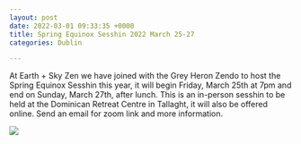 ```yaml
---
layout: post
date: 2022-03-01 09:33:35 +0000
title: Spring Equinox Sesshin 2022 March 25-27
categories: Dublin

---
```

At Earth + Sky Zen we have joined with the Grey Heron Zendo to host the Spring Equinox Sesshin this year, it will begin Friday, March 25th at 7pm and end on Sunday, March 27th, after lunch. This is an in-person sesshin to be held at the Dominican Retreat Centre in Tallaght, it will also be offered online. Send an email for zoom link and more information.

![](https://zenireland.s3.eu-west-1.amazonaws.com/VERNALequinox2022.jpg)